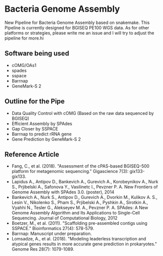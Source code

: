 # Bacteria Genome Assembly

New Pipeline for Bacteria Genome Assembly based on snakemake.
This Pipeline is currently designed for BGISEQ PE100 WGS data. As for other platforms or strategies, please write me an issue and I will try to adjust the pipeline for more.hi

## Software being used

- cOMG/OAs1 
- spades
- sspace
- Barrnap
- GeneMark-S 2

## Outline for the Pipe

- Data Quality Control with cOMG (Based on the raw data sequenced by BGISEQ)
- Efficient Assembly by SPAdes
- Gap Closer by SSPACE
- Barrnap to predict rRNA gene
- Gene Prediction by GeneMark-S 2

## Reference Article

- Fang, C., et al. (2018). "Assessment of the cPAS-based BGISEQ-500 platform for metagenomic sequencing." Gigascience 7(3): gix133-gix133.
- Lapidus A., Antipov D., Bankevich A., Gurevich A., Korobeynikov A., Nurk S., Prjibelski A., Safonova Y., Vasilinetc I., Pevzner P. A. New Frontiers of Genome Assembly with SPAdes 3.0.    (poster), 2014
- Bankevich A., Nurk S., Antipov D., Gurevich A., Dvorkin M., Kulikov A. S., Lesin V., Nikolenko S., Pham S., Prjibelski A., Pyshkin A., Sirotkin A., Vyahhi N., Tesler G., Alekseyev M. A., Pevzner P. A. SPAdes: A New Genome Assembly Algorithm and Its Applications to Single-Cell Sequencing.    Journal of Computational Biology, 2012
- Boetzer, M., et al. (2011). "Scaffolding pre-assembled contigs using SSPACE." Bioinformatics 27(4): 578-579.
- Barrnap: Manuscript under preparation.
- Lomsadze, A., et al. (2018). "Modeling leaderless transcription and atypical genes results in more accurate gene prediction in prokaryotes." Genome Res 28(7): 1079-1089.
